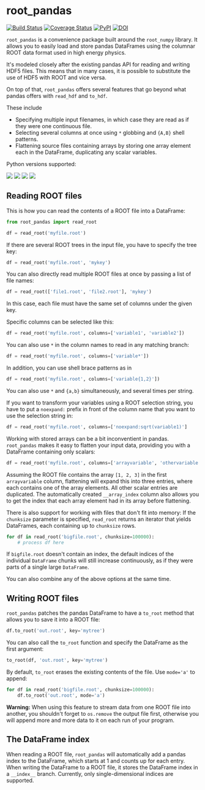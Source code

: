 
# root\_pandas

[![Build Status](https://travis-ci.org/scikit-hep/root_pandas.svg?branch=master)](https://travis-ci.org/scikit-hep/root_pandas)
[![Coverage Status](https://coveralls.io/repos/github/scikit-hep/root_pandas/badge.svg?branch=master)](https://coveralls.io/github/scikit-hep/root_pandas?branch=master)
[![PyPI](https://badge.fury.io/py/root_pandas.svg)](https://pypi.python.org/pypi/root_pandas/)
[![DOI](https://zenodo.org/badge/17171/scikit-hep/root_pandas.svg)](https://zenodo.org/badge/latestdoi/17171/scikit-hep/root_pandas)

`root_pandas` is a convenience package built around the `root_numpy` library.
It allows you to easily load and store pandas DataFrames using the columnar ROOT data format used in high energy physics.

It's modeled closely after the existing pandas API for reading and writing HDF5 files.
This means that in many cases, it is possible to substitute the use of HDF5 with ROOT and vice versa.

On top of that, `root_pandas` offers several features that go beyond what pandas offers with `read_hdf` and `to_hdf`.

These include

 - Specifying multiple input filenames, in which case they are read as if they were one continuous file.
 - Selecting several columns at once using `*` globbing and `{A,B}` shell patterns.
 - Flattening source files containing arrays by storing one array element each in the DataFrame, duplicating any scalar variables.

Python versions supported:

[![](https://img.shields.io/badge/python-2.7-blue.svg)](https://badge.fury.io/py/root_pandas)
[![](https://img.shields.io/badge/python-3.4-blue.svg)](https://badge.fury.io/py/root_pandas)
[![](https://img.shields.io/badge/python-3.5-blue.svg)](https://badge.fury.io/py/root_pandas)
[![](https://img.shields.io/badge/python-3.6-blue.svg)](https://badge.fury.io/py/root_pandas)


## Reading ROOT files

This is how you can read the contents of a ROOT file into a DataFrame:
```python
from root_pandas import read_root

df = read_root('myfile.root')
```

If there are several ROOT trees in the input file, you have to specify the tree key:
```python
df = read_root('myfile.root', 'mykey')
```

You can also directly read multiple ROOT files at once by passing a list of file names:
```python
df = read_root(['file1.root', 'file2.root'], 'mykey')
```
In this case, each file must have the same set of columns under the given key.

Specific columns can be selected like this:
```python
df = read_root('myfile.root', columns=['variable1', 'variable2'])
```

You can also use `*` in the column names to read in any matching branch:
```python
df = read_root('myfile.root', columns=['variable*'])
```

In addition, you can use shell brace patterns as in
```python
df = read_root('myfile.root', columns=['variable{1,2}'])
```
You can also use `*` and `{a,b}` simultaneously, and several times per string.

If you want to transform your variables using a ROOT selection string, you have
to put a `noexpand:` prefix in front of the column name that you want to use the selection string in:
```python
df = read_root('myfile.root', columns=['noexpand:sqrt(variable1)']
```

Working with stored arrays can be a bit inconventient in pandas.
`root_pandas` makes it easy to flatten your input data, providing you with a DataFrame containing only scalars:
```python
df = read_root('myfile.root', columns=['arrayvariable', 'othervariable'], flatten=['arrayvariable'])
```

Assuming the ROOT file contains the array `[1, 2, 3]` in the first `arrayvariable` column, flattening
will expand this into three entries, where each contains one of the array elements.
All other scalar entries are duplicated.
The automatically created `__array_index` column also allows you to get the index that each array element had in its array before flattening.

There is also support for working with files that don't fit into memory:
If the `chunksize` parameter is specified, `read_root` returns an iterator that yields DataFrames, each containing up to `chunksize` rows.
```python
for df in read_root('bigfile.root', chunksize=100000):
    # process df here
```
If `bigfile.root` doesn't contain an index, the default indices of the
individual `DataFrame` chunks will still increase continuously, as if they were
parts of a single large `DataFrame`.

You can also combine any of the above options at the same time.

## Writing ROOT files

`root_pandas` patches the pandas DataFrame to have a `to_root` method that allows you to save it into a ROOT file:
```python
df.to_root('out.root', key='mytree')
```
You can also call the `to_root` function and specify the DataFrame as the first argument:
```python
to_root(df, 'out.root', key='mytree')
```

By default, `to_root` erases the existing contents of the file. Use `mode='a'` to append:
```python
for df in read_root('bigfile.root', chunksize=100000):
    df.to_root('out.root', mode='a')
```
**Warning:** When using this feature to stream data from one ROOT file into
another, you shouldn't forget to `os.remove` the output file first, otherwise
you will append more and more data to it on each run of your program.

## The DataFrame index

When reading a ROOT file, `root_pandas` will automatically add a pandas index
to the DataFrame, which starts at 1 and counts up for each entry.
When writing the DataFrame to a ROOT file, it stores the DataFrame index in a `__index__` branch.
Currently, only single-dimensional indices are supported.

